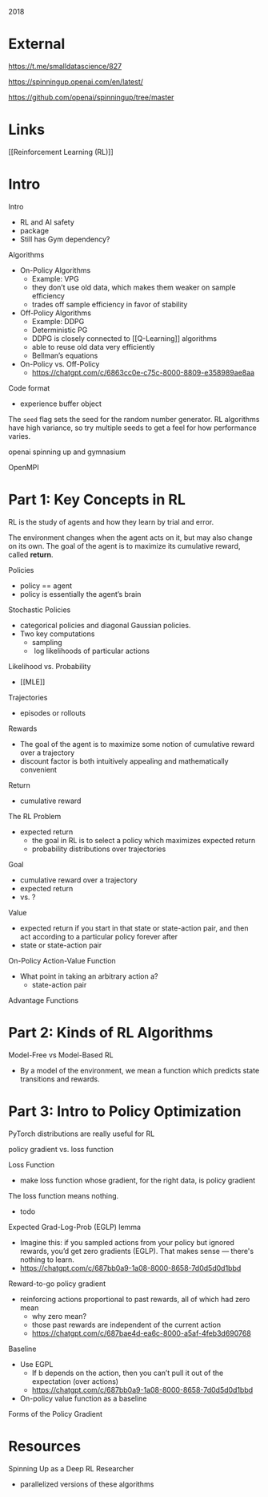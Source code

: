 
2018

# External

https://t.me/smalldatascience/827

https://spinningup.openai.com/en/latest/

https://github.com/openai/spinningup/tree/master

# Links

[[Reinforcement Learning (RL)]]

# Intro

Intro
- RL and AI safety
- package
- Still has Gym dependency?

Algorithms
- On-Policy Algorithms
	- Example: VPG
	- they don’t use old data, which makes them weaker on sample efficiency
	- trades off sample efficiency in favor of stability
- Off-Policy Algorithms
	- Example: DDPG
	- Deterministic PG
	- DDPG is closely connected to  [[Q-Learning]] algorithms
	- able to reuse old data very efficiently
	- Bellman’s equations
- On-Policy vs. Off-Policy 
	- https://chatgpt.com/c/6863cc0e-c75c-8000-8809-e358989ae8aa


Code format
- experience buffer object


The `seed` flag sets the seed for the random number generator. RL algorithms have high variance, so try multiple seeds to get a feel for how performance varies.

openai spinning up and gymnasium

OpenMPI


# Part 1: Key Concepts in RL


RL is the study of agents and how they learn by trial and error.

The environment changes when the agent acts on it, but may also change on its own.
The goal of the agent is to maximize its cumulative reward, called **return**.

Policies
- policy == agent
- policy is essentially the agent’s brain

Stochastic Policies
- categorical policies and diagonal Gaussian policies.
- Two key computations
	- sampling
	-  log likelihoods of particular actions

Likelihood vs. Probability
- [[MLE]]

Trajectories
- episodes or rollouts

Rewards
- The goal of the agent is to maximize some notion of cumulative reward over a trajectory
- discount factor is both intuitively appealing and mathematically convenient

Return
- cumulative reward

The RL Problem
- expected return
	- the goal in RL is to select a policy which maximizes expected return
	- probability distributions over trajectories

Goal
- cumulative reward over a trajectory
- expected return
- vs. ?

Value
- expected return if you start in that state or state-action pair, and then act according to a particular policy forever after
- state or state-action pair

On-Policy Action-Value Function
- What point in taking an arbitrary action a? 
	- state-action pair

Advantage Functions


# Part 2: Kinds of RL Algorithms

Model-Free vs Model-Based RL
- By a model of the environment, we mean a function which predicts state transitions and rewards.


# Part 3: Intro to Policy Optimization


PyTorch distributions are really useful for RL

policy gradient vs. loss function

Loss Function
- make loss function whose gradient, for the right data, is policy gradient

The loss function means nothing.
- todo

Expected Grad-Log-Prob (EGLP) lemma
- Imagine this: if you sampled actions from your policy but ignored rewards, you’d get zero gradients (EGLP). That makes sense — there's nothing to learn.
- https://chatgpt.com/c/687bb0a9-1a08-8000-8658-7d0d5d0d1bbd

Reward-to-go policy gradient
- reinforcing actions proportional to past rewards, all of which had zero mean
	- why zero mean?
	- those past rewards are independent of the current action
	- https://chatgpt.com/c/687bae4d-ea6c-8000-a5af-4feb3d690768

Baseline
- Use EGPL
	- If b depends on the action, then you can’t pull it out of the expectation (over actions)
	- https://chatgpt.com/c/687bb0a9-1a08-8000-8658-7d0d5d0d1bbd
- On-policy value function as a baseline 


Forms of the Policy Gradient

# Resources

Spinning Up as a Deep RL Researcher
- parallelized versions of these algorithms
